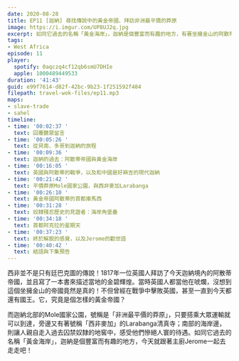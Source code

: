 ```yaml
---
date: 2020-08-28
title: EP11 [迦納] 尋找傳說中的黃金帝國、拜訪非洲最平價的莽原
image: https://i.imgur.com/UP8UJ2q.jpg
excerpt: 如同它過去的名稱「黃金海岸」，迦納是個豐富而有趣的地方，有著坐擁金山的阿散蒂帝國、平價莽原Mole國家公園、西非麥加Larabanga、過去囚禁奴隸的海岸角城堡，今天就跟著主廚Jerome一起去走走吧！
tags:
- West Africa
episode: 11
player:
  spotify: 0aqczq4cf12qb6smU7DHIe
  apple: 1000489449533
duration: '41:43'
guid: e99f7614-d82f-42bc-9b23-1f251592f484
filepath: travel-wok-files/ep11.mp3
maps:
- slave-trade
- sahel
timeline:
- time: '00:02:37 '
  text: 回覆聽眾留言
- time: '00:05:26 '
  text: 從貝南、多哥到迦納的旅程
- time: '00:09:36 '
  text: 迦納的過去：阿散蒂帝國與黃金海岸
- time: '00:16:05 '
  text: 英國與阿散蒂的戰爭，以及和中國是好麻吉的現代迦納
- time: '00:21:42 '
  text: 平價莽原Mole國家公園，與西非麥加Larabanga
- time: '00:26:10 '
  text: 黃金帝國阿散蒂的首都庫馬西
- time: '00:31:28 '
  text: 奴隸殘忍歷史的見證者：海岸角堡壘
- time: '00:34:18 '
  text: 首都阿克拉的星期天
- time: '00:37:23 '
  text: 終於解脫的感覺，以及Jerome的勸世語
- time: '00:40:42 '
  text: 結語與下集預告
---
```


西非並不是只有廷巴克圖的傳說！1817年一位英國人拜訪了今天迦納境內的阿散蒂帝國，並且寫了一本書來描述當地的金碧輝煌。當時英國人都當他在唬爛，沒想到這個坐擁金山的帝國竟然是真的！不但曾經在戰爭中擊敗英國，甚至一直到今天都還有國王。它，究竟是個怎樣的黃金帝國？

而迦納北部的Mole國家公園，號稱是「非洲最平價的莽原」，只要搭乘大眾運輸就可以到達，旁邊又有著號稱「西非麥加」的Larabanga清真寺；南部的海岸邊，則讓人親自走入過去囚禁奴隸的地窖中，感受他們慘絕人寰的待遇。如同它過去的名稱「黃金海岸」，迦納是個豐富而有趣的地方，今天就跟著主廚Jerome一起去走走吧！



